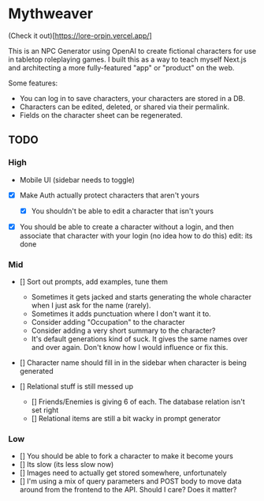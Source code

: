 # Mythweaver

(Check it out)[https://lore-orpin.vercel.app/]

This is an NPC Generator using OpenAI to create fictional characters for use in
tabletop roleplaying games. I built this as a way to teach myself Next.js and
architecting a more fully-featured "app" or "product" on the web.

Some features:

- You can log in to save characters, your characters are stored in a DB.
- Characters can be edited, deleted, or shared via their permalink.
- Fields on the character sheet can be regenerated.

## TODO

### High

- Mobile UI (sidebar needs to toggle)

- [x] Make Auth actually protect characters that aren't yours

  - [x] You shouldn't be able to edit a character that isn't yours

- [x] You should be able to create a character without a login, and then associate
      that character with your login (no idea how to do this) edit: its done

### Mid

- [] Sort out prompts, add examples, tune them

  - Sometimes it gets jacked and starts generating the whole character when
    I just ask for the name (rarely).
  - Sometimes it adds punctuation where I don't want it to.
  - Consider adding "Occupation" to the character
  - Consider adding a very short summary to the character?
  - It's default generations kind of suck. It gives the same names over and
    over again. Don't know how I would influence or fix this.

- [] Character name should fill in in the sidebar when character is being generated

- [] Relational stuff is still messed up
  - [] Friends/Enemies is giving 6 of each. The database relation isn't set right
  - [] Relational items are still a bit wacky in prompt generator

### Low

- [] You should be able to fork a character to make it become yours
- [] Its slow (its less slow now)
- [] Images need to actually get stored somewhere, unfortunately
- [] I'm using a mix of query parameters and POST body to move data around from
  the frontend to the API. Should I care? Does it matter?
